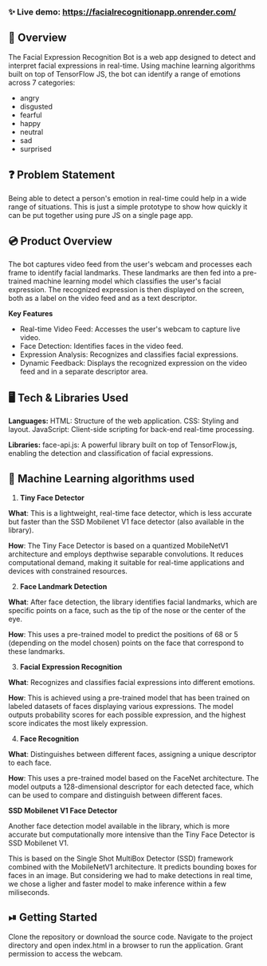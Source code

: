 ### ✨ Live demo: https://facialrecognitionapp.onrender.com/


## 👀 Overview
The Facial Expression Recognition Bot is a web app designed to detect and interpret facial expressions in real-time. Using machine learning algorithms built on top of TensorFlow JS, the bot can identify a range of emotions across 7 categories:
- angry
- disgusted
- fearful
- happy
- neutral
- sad
- surprised


## ❓ Problem Statement
Being able to detect a person's emotion in real-time could help in a wide range of situations. This is just a simple prototype to show how quickly it can be put together using pure JS on a single page app.

## 💿 Product Overview
The bot captures video feed from the user's webcam and processes each frame to identify facial landmarks. These landmarks are then fed into a pre-trained machine learning model which classifies the user's facial expression. The recognized expression is then displayed on the screen, both as a label on the video feed and as a text descriptor.

**Key Features**
- Real-time Video Feed: Accesses the user's webcam to capture live video.
- Face Detection: Identifies faces in the video feed.
- Expression Analysis: Recognizes and classifies facial expressions.
- Dynamic Feedback: Displays the recognized expression on the video feed and in a separate descriptor area.

## 🖥 Tech & Libraries Used

**Languages:**
HTML: Structure of the web application.
CSS: Styling and layout.
JavaScript: Client-side scripting for back-end real-time processing.

**Libraries:**
face-api.js: A powerful library built on top of TensorFlow.js, enabling the detection and classification of facial expressions.

## 🤖 Machine Learning algorithms used

1. **Tiny Face Detector**

**What**: This is a lightweight, real-time face detector, which is less accurate but faster than the SSD Mobilenet V1 face detector (also available in the library).

**How**: The Tiny Face Detector is based on a quantized MobileNetV1 architecture and employs depthwise separable convolutions. It reduces computational demand, making it suitable for real-time applications and devices with constrained resources.

2. **Face Landmark Detection**

**What**: After face detection, the library identifies facial landmarks, which are specific points on a face, such as the tip of the nose or the center of the eye.

**How**: This uses a pre-trained model to predict the positions of 68 or 5 (depending on the model chosen) points on the face that correspond to these landmarks.

3. **Facial Expression Recognition**

**What**: Recognizes and classifies facial expressions into different emotions.

**How**: This is achieved using a pre-trained model that has been trained on labeled datasets of faces displaying various expressions. The model outputs probability scores for each possible expression, and the highest score indicates the most likely expression.

4. **Face Recognition**

**What**: Distinguishes between different faces, assigning a unique descriptor to each face.

**How**: This uses a pre-trained model based on the FaceNet architecture. The model outputs a 128-dimensional descriptor for each detected face, which can be used to compare and distinguish between different faces.


**SSD Mobilenet V1 Face Detector**

Another face detection model available in the library, which is more accurate but computationally more intensive than the Tiny Face Detector is SSD Mobilenet V1.

This is based on the Single Shot MultiBox Detector (SSD) framework combined with the MobileNetV1 architecture. It predicts bounding boxes for faces in an image.
But considering we had to make detections in real time, we chose a ligher and faster model to make inference within a few miliseconds.


## ⏯ Getting Started
Clone the repository or download the source code.
Navigate to the project directory and open index.html in a browser to run the application.
Grant permission to access the webcam.
